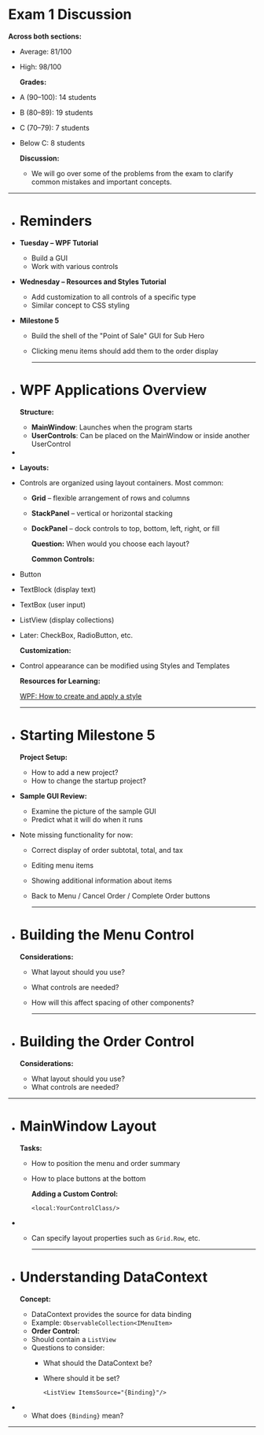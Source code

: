# Exam 1 Discussion

**Across both sections:**
- Average: 81/100
- High: 98/100
  
  **Grades:**
- A (90–100): 14 students
- B (80–89): 19 students
- C (70–79): 7 students
- Below C: 8 students
  
  **Discussion:**
	- We will go over some of the problems from the exam to clarify common mistakes and important concepts.
- ---
- # Reminders
- **Tuesday – WPF Tutorial**
	- Build a GUI
	- Work with various controls
- **Wednesday – Resources and Styles Tutorial**
	- Add customization to all controls of a specific type
	- Similar concept to CSS styling
- **Milestone 5**
	- Build the shell of the "Point of Sale" GUI for Sub Hero
	- Clicking menu items should add them to the order display
	  
	  ---
- # WPF Applications Overview
  
  **Structure:**
	- **MainWindow**: Launches when the program starts
	- **UserControls**: Can be placed on the MainWindow or inside another UserControl
-
- **Layouts:**
- Controls are organized using layout containers. Most common:
	- **Grid** – flexible arrangement of rows and columns
	- **StackPanel** – vertical or horizontal stacking
	- **DockPanel** – dock controls to top, bottom, left, right, or fill
	  
	  **Question:** When would you choose each layout?
	  
	  **Common Controls:**
- Button
- TextBlock (display text)
- TextBox (user input)
- ListView (display collections)
- Later: CheckBox, RadioButton, etc.
  
  **Customization:**
- Control appearance can be modified using Styles and Templates
  
  **Resources for Learning:**
  
  [WPF: How to create and apply a style](https://learn.microsoft.com/en-us/dotnet/desktop/wpf/controls/how-to-create-apply-style?view=netdesktop-8.0)
  
  ---
- # Starting Milestone 5
  
  **Project Setup:**
	- How to add a new project?
	- How to change the startup project?
- **Sample GUI Review:**
	- Examine the picture of the sample GUI
	- Predict what it will do when it runs
- Note missing functionality for now:
	- Correct display of order subtotal, total, and tax
	- Editing menu items
	- Showing additional information about items
	- Back to Menu / Cancel Order / Complete Order buttons
	  
	  ---
- # Building the Menu Control
  
  **Considerations:**
	- What layout should you use?
	- What controls are needed?
	- How will this affect spacing of other components?
	  
	  ---
- # Building the Order Control
  
  **Considerations:**
	- What layout should you use?
	- What controls are needed?
- ---
- # MainWindow Layout
  
  **Tasks:**
	- How to position the menu and order summary
	- How to place buttons at the bottom
	  
	  **Adding a Custom Control:**
	  
	  ```
	  <local:YourControlClass/>
	  ```
-
	- Can specify layout properties such as `Grid.Row`, etc.
	  
	  ---
- # Understanding DataContext
  
  **Concept:**
	- DataContext provides the source for data binding
	- Example: `ObservableCollection<IMenuItem>`
	- **Order Control:**
	- Should contain a `ListView`
	- Questions to consider:
		- What should the DataContext be?
		- Where should it be set?
		  
		  ```
		  <ListView ItemsSource="{Binding}"/>
		  ```
-
	- What does `{Binding}` mean?
- ---